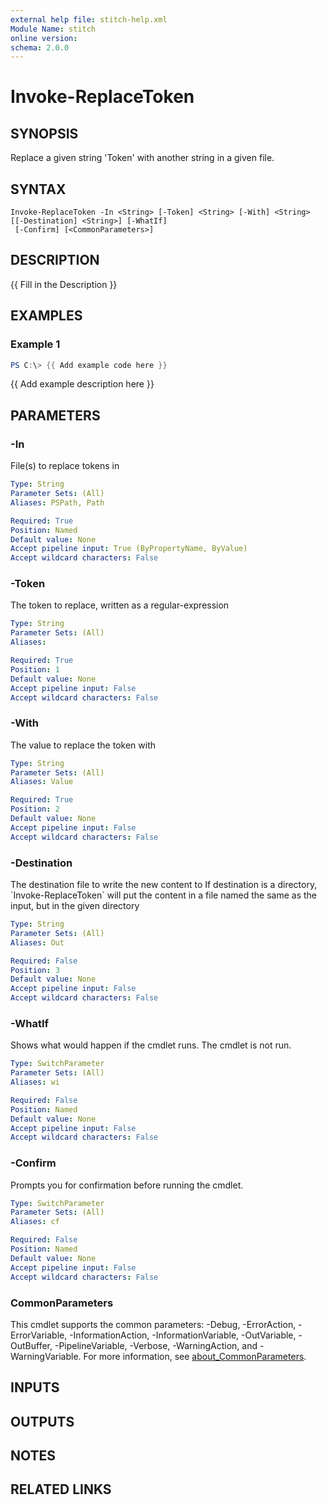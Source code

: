 ```yaml
---
external help file: stitch-help.xml
Module Name: stitch
online version:
schema: 2.0.0
---
```


# Invoke-ReplaceToken

## SYNOPSIS
Replace a given string 'Token' with another string in a given file.

## SYNTAX

```
Invoke-ReplaceToken -In <String> [-Token] <String> [-With] <String> [[-Destination] <String>] [-WhatIf]
 [-Confirm] [<CommonParameters>]
```

## DESCRIPTION
{{ Fill in the Description }}

## EXAMPLES

### Example 1
```powershell
PS C:\> {{ Add example code here }}
```

{{ Add example description here }}

## PARAMETERS

### -In
File(s) to replace tokens in

```yaml
Type: String
Parameter Sets: (All)
Aliases: PSPath, Path

Required: True
Position: Named
Default value: None
Accept pipeline input: True (ByPropertyName, ByValue)
Accept wildcard characters: False
```

### -Token
The token to replace, written as a regular-expression

```yaml
Type: String
Parameter Sets: (All)
Aliases:

Required: True
Position: 1
Default value: None
Accept pipeline input: False
Accept wildcard characters: False
```

### -With
The value to replace the token with

```yaml
Type: String
Parameter Sets: (All)
Aliases: Value

Required: True
Position: 2
Default value: None
Accept pipeline input: False
Accept wildcard characters: False
```

### -Destination
The destination file to write the new content to
If destination is a directory, \`Invoke-ReplaceToken\` will put the content in a file named the same as
the input, but in the given directory

```yaml
Type: String
Parameter Sets: (All)
Aliases: Out

Required: False
Position: 3
Default value: None
Accept pipeline input: False
Accept wildcard characters: False
```

### -WhatIf
Shows what would happen if the cmdlet runs.
The cmdlet is not run.

```yaml
Type: SwitchParameter
Parameter Sets: (All)
Aliases: wi

Required: False
Position: Named
Default value: None
Accept pipeline input: False
Accept wildcard characters: False
```

### -Confirm
Prompts you for confirmation before running the cmdlet.

```yaml
Type: SwitchParameter
Parameter Sets: (All)
Aliases: cf

Required: False
Position: Named
Default value: None
Accept pipeline input: False
Accept wildcard characters: False
```

### CommonParameters
This cmdlet supports the common parameters: -Debug, -ErrorAction, -ErrorVariable, -InformationAction, -InformationVariable, -OutVariable, -OutBuffer, -PipelineVariable, -Verbose, -WarningAction, and -WarningVariable. For more information, see [about_CommonParameters](http://go.microsoft.com/fwlink/?LinkID=113216).

## INPUTS

## OUTPUTS

## NOTES

## RELATED LINKS
